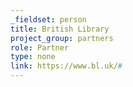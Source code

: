 ```yaml
---
_fieldset: person
title: British Library
project_group: partners
role: Partner
type: none
link: https://www.bl.uk/#
---
```

